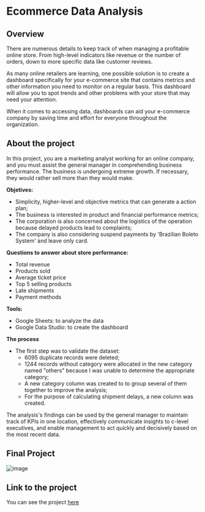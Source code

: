 # Ecommerce Data Analysis

## Overview

There are numerous details to keep track of when managing a profitable online store. From high-level indicators like revenue or the number of orders, down to more specific data like customer reviews. 

As many online retailers are learning, one possible solution is to create a dashboard specifically for your e-commerce site that contains metrics and other information you need to monitor on a regular basis. This dashboard will allow you to spot trends and other problems with your store that may need your attention.

When it comes to accessing data, dashboards can aid your e-commerce company by saving time and effort for everyone throughout the organization.

## About the project

In this project, you are a marketing analyst working for an online company, and you must assist the general manager in comprehending business performance.
The business is undergoing extreme growth. If necessary, they would rather sell more than they would make.

**Objetives:** 
- Simplicity, higher-level and objective metrics that can generate a action plan;
- The business is interested in product and financial performance metrics;
- The corporation is also concerned about the logistics of the operation because delayed products lead to complaints;
- The company is also considering suspend payments by 'Brazilian Boleto System' and leave only card.

**Questions to answer about store performance:**
- Total revenue
- Products sold
- Average ticket price
- Top 5 selling products
- Late shipments
- Payment methods

**Tools:**

- Google Sheets: to analyze the data 
- Google Data Studio: to create the dashboard

**The process**

- The first step was to validate the dataset:
  - 6095 duplicate records were deleted;
  - 1244 records without category were allocated in the new category named "others" because I was unable to determine the appropriate category;
  - A new category column was created to to group several of them together to improve the analysis;
  - For the purpose of calculating shipment delays, a new column was created.

The analysis's findings can be used by the general manager to maintain track of KPIs in one location, effectively communicate insights to c-level executives, and enable management to act quickly and decisively based on the most recent data.

## Final Project

![image](dashboard_ecommerce.png)

## Link to the project

You can see the project <a href="https://datastudio.google.com/embed/reporting/76fc7645-d7d1-4cce-bcf0-63ceab12dded/page/p_5edvud7cwc" target="blank" rel="noopener noreferrer">here</a>
